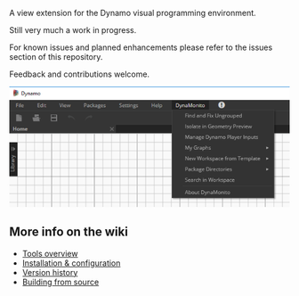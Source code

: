 A view extension for the Dynamo visual programming environment. 

Still very much a work in progress.

For known issues and planned enhancements please refer to the issues section of this repository.

Feedback and contributions welcome.

![](https://raw.githubusercontent.com/andydandy74/Monito/master/documentation/MonitoMenu.png)

## More info on the wiki

- [Tools overview](https://github.com/andydandy74/Monito/wiki/Tools-Overview)
- [Installation & configuration](https://github.com/andydandy74/Monito/wiki/Installation-&-Configuration)
- [Version history](https://github.com/andydandy74/Monito/wiki/Version-history)
- [Building from source](https://github.com/andydandy74/Monito/wiki/Building-from-Source)
